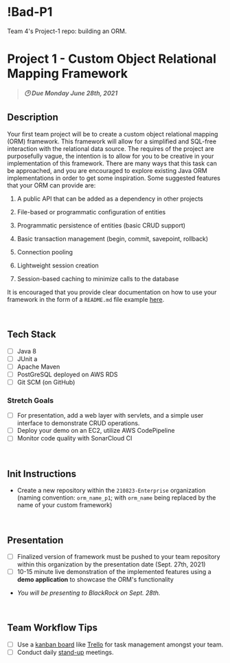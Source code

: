 # !Bad-P1
Team 4's Project-1 repo: building an ORM.

# Project 1 - Custom Object Relational Mapping Framework
>***:clock2: Due Monday June 28th, 2021***

## Description

Your first team project will be to create a custom object relational mapping (ORM) framework. This framework will allow for a simplified and SQL-free interaction with the relational data source. The requires of the project are purposefully vague, the intention is to allow for you to be creative in your implementation of this framework. There are many ways that this task can be approached, and you are encouraged to explore existing Java ORM implementations in order to get some inspiration. Some suggested features that your ORM can provide are:

1. A public API that can be added as a dependency in other projects

2. File-based or programmatic configuration of entities

3. Programmatic persistence of entities (basic CRUD support)

4. Basic transaction management (begin, commit, savepoint, rollback)

5. Connection pooling

6. Lightweight session creation

7. Session-based caching to minimize calls to the database

It is encouraged that you provide clear documentation on how to use your framework in the form of a `README.md` file example [here](https://github.com/210823-Enterprise/demos/blob/main/week4/p1-sample-readme.md).

<br>

## Tech Stack
- [ ] Java 8
- [ ] JUnit a
- [ ] Apache Maven
- [ ] PostGreSQL deployed on AWS RDS
- [ ] Git SCM (on GitHub)

### Stretch Goals
- [ ] For presentation, add a web layer with servlets, and a simple user interface to demonstrate CRUD operations.
- [ ] Deploy your demo on an EC2, utilize AWS CodePipeline
- [ ] Monitor code quality with SonarCloud CI

<br>

## Init Instructions
- Create a new repository within the `210823-Enterprise` organization (naming convention: `orm_name_p1`; with `orm_name` being replaced by the name of your custom framework)

<br>

## Presentation
- [ ] Finalized version of framework must be pushed to your team repository within this organization by the presentation date (Sept. 27th, 2021)
- [ ] 10-15 minute live demonstration of the implemented features using a **demo application** to showcase the ORM's functionality
- *You will be presenting to BlackRock on Sept. 28th.*

<br>

## Team Workflow Tips
- [ ] Use a [kanban board](https://www.atlassian.com/agile/kanban/boards) like [Trello](https://trello.com/en-US) for task management amongst your team.
- [ ] Conduct daily [stand-up](https://www.atlassian.com/agile/scrum/standups) meetings.   
